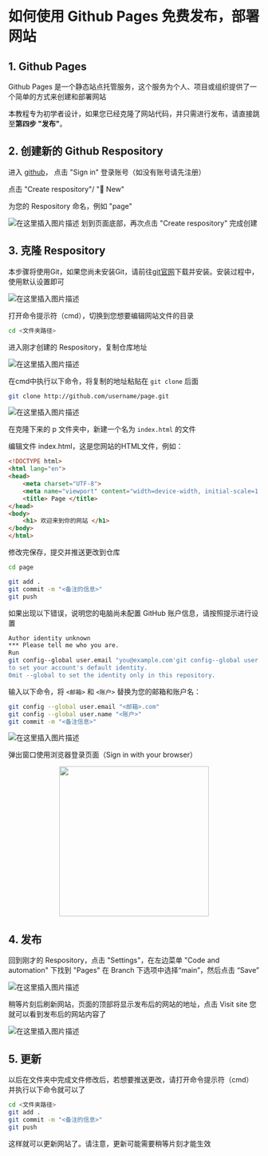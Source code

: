 # 如何使用 Github Pages 免费发布，部署网站

## 1. Github Pages
Github Pages 是一个静态站点托管服务，这个服务为个人、项目或组织提供了一个简单的方式来创建和部署网站

本教程专为初学者设计，如果您已经克隆了网站代码，并只需进行发布，请直接跳至**第四步 "发布"**。
## 2. 创建新的 Github Respository

进入 [github](https://github.com/)， 点击 "Sign in" 登录账号（如没有账号请先注册）

点击 "Create respository"/ "📕 New"

为您的 Respository 命名，例如 "page"

![在这里插入图片描述](https://i-blog.csdnimg.cn/direct/dd0a6c08fafa40a69e86a79118dc8362.png)
划到页面底部，再次点击 "Create respository" 完成创建

## 3. 克隆 Respository
本步骤将使用Git，如果您尚未安装Git，请前往[git官网](https://git-scm.com/download/win)下载并安装。安装过程中，使用默认设置即可

![在这里插入图片描述](https://i-blog.csdnimg.cn/direct/9c157c6b2b7642c793988ea2b552be2e.png)

打开命令提示符（cmd），切换到您想要编辑网站文件的目录

```bash
cd <文件夹路径>
```

进入刚才创建的 Respository，复制仓库地址

![在这里插入图片描述](https://i-blog.csdnimg.cn/direct/06da896c3d7e4e9d9b4c22136332d452.png)


在cmd中执行以下命令，将复制的地址粘贴在 `git clone` 后面
```bash
git clone http://github.com/username/page.git
```
![在这里插入图片描述](https://i-blog.csdnimg.cn/direct/c643c625b01a428f8c20a01738b0eec2.png)

在克隆下来的 p 文件夹中，新建一个名为 `index.html` 的文件

编辑文件 index.html，这是您网站的HTML文件，例如：

```html
<!DOCTYPE html>
<html lang="en">
<head>
    <meta charset="UTF-8">
    <meta name="viewport" content="width=device-width, initial-scale=1.0">
    <title> Page </title>
</head>
<body>
    <h1> 欢迎来到你的网站 </h1>
</body>
</html>
```

修改完保存，提交并推送更改到仓库

```bash
cd page
```

```bash
git add .
git commit -m "<备注的信息>"
git push
```

如果出现以下错误，说明您的电脑尚未配置 GitHub 账户信息，请按照提示进行设置

```bash
Author identity unknown
*** Please tell me who you are.
Run
git config--global user.email "you@example.com'git config--global user.name "Your Name"
to set your account's default identity.
0mit --global to set the identity only in this repository.
```

输入以下命令，将 `<邮箱>` 和 `<账户>` 替换为您的邮箱和账户名：

```bash
git config --global user.email "<邮箱>.com"
git config --global user.name "<账户>"
git commit -m "<备注信息>"
```

![在这里插入图片描述](https://i-blog.csdnimg.cn/direct/5f6e64824e55493f8cb0d762a7718a6b.png)


弹出窗口使用浏览器登录页面（Sign in with your browser）

<p align="center">
  <img width="300"  src="https://i-blog.csdnimg.cn/direct/6ed9850601a546c09ce2aa24663cf6b0.png">
</p>

## 4. 发布
回到刚才的 Respository，点击 "Settings"，在左边菜单 "Code and automation" 下找到 "Pages"
在 Branch 下选项中选择“main”，然后点击 “Save”

![在这里插入图片描述](https://i-blog.csdnimg.cn/direct/2926701f07944fed97575eb2c66d2bc5.png)

稍等片刻后刷新网站，页面的顶部将显示发布后的网站的地址，点击 Visit site 您就可以看到发布后的网站内容了

![在这里插入图片描述](https://i-blog.csdnimg.cn/direct/84dfd9d3bd73421b9eaace4a5571f37c.png)

## 5. 更新
以后在文件夹中完成文件修改后，若想要推送更改，请打开命令提示符（cmd）并执行以下命令就可以了

```bash
cd <文件夹路径>
git add .
git commit -m "<备注的信息>"
git push
```

这样就可以更新网站了。请注意，更新可能需要稍等片刻才能生效
